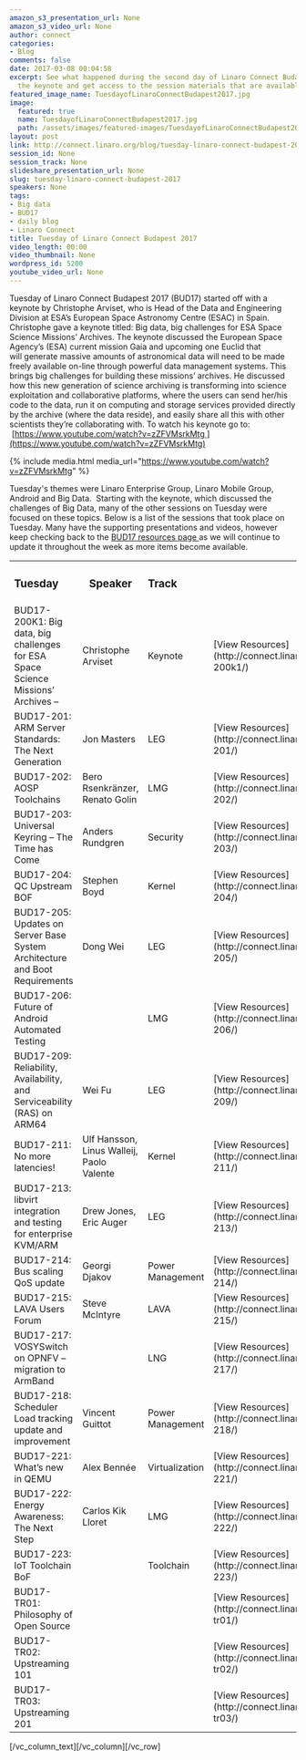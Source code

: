 ```yaml
---
amazon_s3_presentation_url: None
amazon_s3_video_url: None
author: connect
categories:
- Blog
comments: false
date: 2017-03-08 00:04:58
excerpt: See what happened during the second day of Linaro Connect Budapest 2017.  Watch
  the keynote and get access to the session materials that are available.
featured_image_name: TuesdayofLinaroConnectBudapest2017.jpg
image:
  featured: true
  name: TuesdayofLinaroConnectBudapest2017.jpg
  path: /assets/images/featured-images/TuesdayofLinaroConnectBudapest2017.jpg
layout: post
link: http://connect.linaro.org/blog/tuesday-linaro-connect-budapest-2017/
session_id: None
session_track: None
slideshare_presentation_url: None
slug: tuesday-linaro-connect-budapest-2017
speakers: None
tags:
- Big data
- BUD17
- daily blog
- Linaro Connect
title: Tuesday of Linaro Connect Budapest 2017
video_length: 00:00
video_thumbnail: None
wordpress_id: 5200
youtube_video_url: None
---
```


Tuesday of Linaro Connect Budapest 2017 (BUD17) started off with a keynote by Christophe Arviset, who is Head of the Data and Engineering Division at ESA’s European Space Astronomy Centre (ESAC) in Spain. Christophe gave a keynote titled: Big data, big challenges for ESA Space Science Missions’ Archives. The keynote discussed the European Space Agency’s (ESA) current mission Gaia and upcoming one Euclid that will generate massive amounts of astronomical data will need to be made freely available on-line through powerful data management systems. This brings big challenges for building these missions’ archives. He discussed how this new generation of science archiving is transforming into science exploitation and collaborative platforms, where the users can send her/his code to the data, run it on computing and storage services provided directly by the archive (where the data reside), and easily share all this with other scientists they’re collaborating with. To watch his keynote go to:  [https://www.youtube.com/watch?v=zZFVMsrkMtg ](https://www.youtube.com/watch?v=zZFVMsrkMtg)

{% include media.html media_url="https://www.youtube.com/watch?v=zZFVMsrkMtg" %}

Tuesday's themes were Linaro Enterprise Group, Linaro Mobile Group, Android and Big Data.  Starting with the keynote, which discussed the challenges of Big Data, many of the other sessions on Tuesday were focused on these topics. Below is a list of the sessions that took place on Tuesday. Many have the supporting presentations and videos, however keep checking back to the [BUD17 resources page ](http://connect.linaro.org/resources/)as we will continue to update it throughout the week as more items become available.

<table >
<tbody >
<tr >
<td markdown="1">



### **Tuesday**



</td>

<td style="text-align: center;" >


### **Speaker**



</td>

<td markdown="1">



### **Track**



</td>

<td markdown="1">

</td>
</tr>
<tr >

<td markdown="1">
BUD17-200K1: Big data, big challenges for ESA Space Science Missions’ Archives –
</td>

<td markdown="1">
Christophe Arviset
</td>

<td markdown="1">
Keynote
</td>

<td markdown="1">
[View Resources](http://connect.linaro.org/resource/bud17/bud17-200k1/)
</td>
</tr>
<tr >

<td markdown="1">
BUD17-201: ARM Server Standards: The Next Generation
</td>

<td markdown="1">
Jon Masters
</td>

<td markdown="1">
LEG
</td>

<td markdown="1">
[View Resources](http://connect.linaro.org/resource/bud17/bud17-201/)
</td>
</tr>
<tr >

<td markdown="1">
BUD17-202: AOSP Toolchains
</td>

<td markdown="1">
Bero Rsenkränzer, Renato Golin
</td>

<td markdown="1">
LMG
</td>

<td markdown="1">
[View Resources](http://connect.linaro.org/resource/bud17/bud17-202/)
</td>
</tr>
<tr >

<td markdown="1">
BUD17-203: Universal Keyring – The Time has Come
</td>

<td markdown="1">
Anders Rundgren
</td>

<td markdown="1">
Security
</td>

<td markdown="1">
[View Resources](http://connect.linaro.org/resource/bud17/bud17-203/)
</td>
</tr>
<tr >

<td markdown="1">
BUD17-204: QC Upstream BOF
</td>

<td markdown="1">
Stephen Boyd
</td>

<td markdown="1">
Kernel
</td>

<td markdown="1">
[View Resources](http://connect.linaro.org/resource/bud17/bud17-204/)
</td>
</tr>
<tr >

<td markdown="1">
BUD17-205: Updates on Server Base System Architecture and Boot Requirements
</td>

<td markdown="1">
Dong Wei
</td>

<td markdown="1">
LEG
</td>

<td markdown="1">
[View Resources](http://connect.linaro.org/resource/bud17/bud17-205/)
</td>
</tr>
<tr >

<td markdown="1">
BUD17-206: Future of Android Automated Testing
</td>

<td markdown="1">

</td>

<td markdown="1">
LMG
</td>

<td markdown="1">
[View Resources](http://connect.linaro.org/resource/bud17/bud17-206/)
</td>
</tr>
<tr >

<td markdown="1">
BUD17-209: Reliability, Availability, and Serviceability (RAS) on ARM64
</td>

<td markdown="1">
Wei Fu
</td>

<td markdown="1">
LEG
</td>

<td markdown="1">
[View Resources](http://connect.linaro.org/resource/bud17/bud17-209/)
</td>
</tr>
<tr >

<td markdown="1">
BUD17-211: No more latencies!
</td>

<td markdown="1">
Ulf Hansson, Linus Walleij, Paolo Valente
</td>

<td markdown="1">
Kernel
</td>

<td markdown="1">
[View Resources](http://connect.linaro.org/resource/bud17/bud17-211/)
</td>
</tr>
<tr >

<td markdown="1">
BUD17-213: libvirt integration and testing for enterprise KVM/ARM
</td>

<td markdown="1">
Drew Jones, Eric Auger
</td>

<td markdown="1">
LEG
</td>

<td markdown="1">
[View Resources](http://connect.linaro.org/resource/bud17/bud17-213/)
</td>
</tr>
<tr >

<td markdown="1">
BUD17-214: Bus scaling QoS update
</td>

<td markdown="1">
Georgi Djakov
</td>

<td markdown="1">
Power Management
</td>

<td markdown="1">
[View Resources](http://connect.linaro.org/resource/bud17/bud17-214/)
</td>
</tr>
<tr >

<td markdown="1">
BUD17-215: LAVA Users Forum
</td>

<td markdown="1">
Steve McIntyre
</td>

<td markdown="1">
LAVA
</td>

<td markdown="1">
[View Resources](http://connect.linaro.org/resource/bud17/bud17-215/)
</td>
</tr>
<tr >

<td markdown="1">
BUD17-217: VOSYSwitch on OPNFV – migration to ArmBand
</td>

<td markdown="1">

</td>

<td markdown="1">
LNG
</td>

<td markdown="1">
[View Resources](http://connect.linaro.org/resource/bud17/bud17-217/)
</td>
</tr>
<tr >

<td markdown="1">
BUD17-218: Scheduler Load tracking update and improvement
</td>

<td markdown="1">
Vincent Guittot
</td>

<td markdown="1">
Power Management
</td>

<td markdown="1">
[View Resources](http://connect.linaro.org/resource/bud17/bud17-218/)
</td>
</tr>
<tr >

<td markdown="1">
BUD17-221: What’s new in QEMU
</td>

<td markdown="1">
Alex Bennée
</td>

<td markdown="1">
Virtualization
</td>

<td markdown="1">
[View Resources](http://connect.linaro.org/resource/bud17/bud17-221/)
</td>
</tr>
<tr >

<td markdown="1">
BUD17-222: Energy Awareness: The Next Step
</td>

<td markdown="1">
Carlos Kik Lloret
</td>

<td markdown="1">
LMG
</td>

<td markdown="1">
[View Resources](http://connect.linaro.org/resource/bud17/bud17-222/)
</td>
</tr>
<tr >

<td markdown="1">
BUD17-223: IoT Toolchain BoF
</td>

<td markdown="1">

</td>

<td markdown="1">
Toolchain
</td>

<td markdown="1">
[View Resources](http://connect.linaro.org/resource/bud17/bud17-223/)
</td>
</tr>
<tr >

<td markdown="1">
BUD17-TR01: Philosophy of Open Source
</td>

<td markdown="1">

</td>

<td markdown="1">

</td>

<td markdown="1">
[View Resources](http://connect.linaro.org/resource/bud17/bud17-tr01/)
</td>
</tr>
<tr >

<td markdown="1">
BUD17-TR02: Upstreaming 101
</td>

<td markdown="1">

</td>

<td markdown="1">

</td>

<td markdown="1">
[View Resources](http://connect.linaro.org/resource/bud17/bud17-tr02/)
</td>
</tr>
<tr >

<td markdown="1">
BUD17-TR03: Upstreaming 201
</td>

<td markdown="1">

</td>

<td markdown="1">

</td>

<td markdown="1">
[View Resources](http://connect.linaro.org/resource/bud17/bud17-tr03/)
</td>
</tr>
</tbody>
</table>
[/vc_column_text][/vc_column][/vc_row]